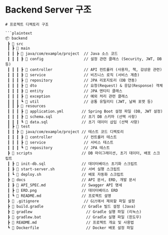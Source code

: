 # Backend Server 구조

```plaintext
# 프로젝트 디렉토리 구조

```plaintext
📦 backend
 ┣ 📂 src
 ┃ ┣ 📂 main
 ┃ ┃ ┣ 📂 java/com/example/project  // Java 소스 코드
 ┃ ┃ ┃ ┣ 📂 config                  // 설정 관련 클래스 (Security, JWT, DB 등)
 ┃ ┃ ┃ ┣ 📂 controller              // API 컨트롤러 (사용자, 책, 감상문 관련)
 ┃ ┃ ┃ ┣ 📂 service                 // 비즈니스 로직 (서비스 계층)
 ┃ ┃ ┃ ┣ 📂 repository              // JPA 리포지토리 (DB 연동)
 ┃ ┃ ┃ ┣ 📂 dto                     // 요청(Request) & 응답(Response) 객체
 ┃ ┃ ┃ ┣ 📂 entity                  // JPA 엔티티 클래스
 ┃ ┃ ┃ ┣ 📂 exception               // 예외 처리 관련 클래스
 ┃ ┃ ┃ ┗ 📂 util                    // 공통 유틸리티 (JWT, 날짜 포맷 등)
 ┃ ┃ ┣ 📂 resources
 ┃ ┃ ┃ ┣ 📜 application.yml        // Spring Boot 설정 파일 (DB, JWT 설정)
 ┃ ┃ ┃ ┣ 📜 schema.sql             // 초기 DB 스키마 (선택 사항)
 ┃ ┃ ┃ ┗ 📜 data.sql               // 초기 데이터 삽입 (선택 사항)
 ┃ ┣ 📂 test
 ┃ ┃ ┣ 📂 java/com/example/project // 테스트 코드 디렉토리
 ┃ ┃ ┃ ┣ 📂 controller              // 컨트롤러 테스트
 ┃ ┃ ┃ ┣ 📂 service                 // 서비스 테스트
 ┃ ┃ ┃ ┗ 📂 repository              // JPA 테스트
 ┣ 📂 scripts                      // DB 마이그레이션, 초기 데이터, 배포 스크립트
 ┃ ┣ 📜 init-db.sql                // 데이터베이스 초기화 스크립트
 ┃ ┣ 📜 start-server.sh            // 서버 실행 스크립트
 ┃ ┗ 📜 deploy.sh                  // 배포 자동화 스크립트
 ┣ 📂 docs                         // API 문서, ERD, 개발 문서
 ┃ ┣ 📜 API_SPEC.md                // Swagger API 명세
 ┃ ┣ 📜 ERD.png                    // 데이터베이스 ERD
 ┃ ┗ 📜 README.md                  // 프로젝트 설명
 ┣ 📜 .gitignore                    // Git에서 제외할 파일 설정
 ┣ 📜 build.gradle                 // Gradle 빌드 설정 (Java)
 ┣ 📜 gradlew                        // Gradle 실행 파일 (리눅스)
 ┣ 📜 gradlew.bat                    // Gradle 실행 파일 (윈도우)
 ┣ 📜 README.md                      // 프로젝트 개요 및 사용법
 ┗ 📜 Dockerfile                     // Docker 배포 설정 파일
